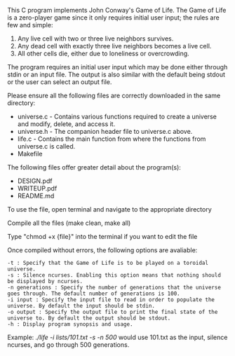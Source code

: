This C program implements John Conway's Game of Life. The Game of Life is a zero-player game since it only requires initial user input; the rules are few and simple:

1. Any live cell with two or three live neighbors survives.
2. Any dead cell with exactly three live neighbors becomes a live cell.
3. All other cells die, either due to loneliness or overcrowding.

The program requires an initial user input which may be done either through stdin or an input file. The output is also similar with the default being stdout or the user can select an output file. 

Please ensure all the following files are correctly downloaded in the same directory:

* universe.c - Contains various functions required to create a universe and modify, delete, and access it. 
* universe.h - The companion header file to universe.c above.
* life.c - Contains the main function from where the functions from universe.c is called. 
* Makefile 

The following files offer greater detail about the program(s):

* DESIGN.pdf
* WRITEUP.pdf
* README.md

To use the file, open terminal and navigate to the appropriate directory

Compile all the files (make clean, make all)

Type "chmod +x {file}" into the terminal if you want to edit the file

Once compiled without errors, the following options are avaliable:

    -t : Specify that the Game of Life is to be played on a toroidal universe.
    -s : Silence ncurses. Enabling this option means that nothing should be displayed by ncurses.
    -n generations : Specify the number of generations that the universe goes through. The default number of generations is 100.
    -i input : Specify the input file to read in order to populate the universe. By default the input should be stdin.
    -o output : Specify the output file to print the final state of the universe to. By default the output should be stdout.
    -h : Display program synopsis and usage.
    
Example: *./life -i lists/101.txt -s -n 500* would use 101.txt as the input, silence ncurses, and go through 500 generations.
